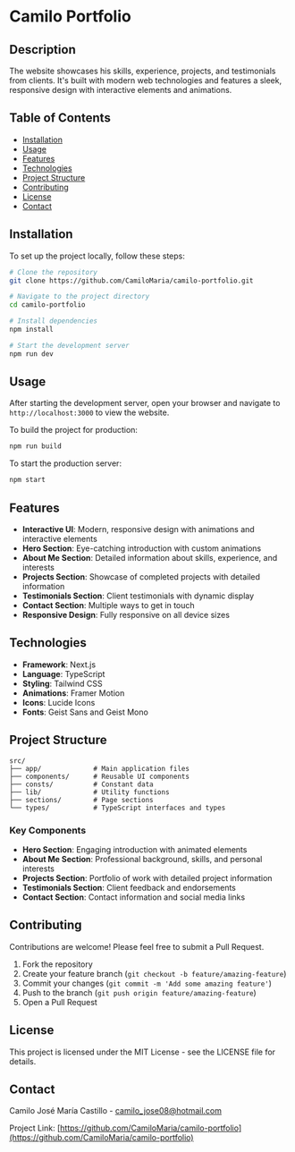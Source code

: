 # Camilo Portfolio

## Description
The website showcases his skills, experience, projects, and testimonials from clients. It's built with modern web technologies and features a sleek, responsive design with interactive elements and animations.

## Table of Contents
- [Installation](#installation)
- [Usage](#usage)
- [Features](#features)
- [Technologies](#technologies)
- [Project Structure](#project-structure)
- [Contributing](#contributing)
- [License](#license)
- [Contact](#contact)

## Installation
To set up the project locally, follow these steps:

```bash
# Clone the repository
git clone https://github.com/CamiloMaria/camilo-portfolio.git

# Navigate to the project directory
cd camilo-portfolio

# Install dependencies
npm install

# Start the development server
npm run dev
```

## Usage
After starting the development server, open your browser and navigate to `http://localhost:3000` to view the website.

To build the project for production:
```bash
npm run build
```

To start the production server:
```bash
npm start
```

## Features
- **Interactive UI**: Modern, responsive design with animations and interactive elements
- **Hero Section**: Eye-catching introduction with custom animations
- **About Me Section**: Detailed information about skills, experience, and interests
- **Projects Section**: Showcase of completed projects with detailed information
- **Testimonials Section**: Client testimonials with dynamic display
- **Contact Section**: Multiple ways to get in touch
- **Responsive Design**: Fully responsive on all device sizes

## Technologies
- **Framework**: Next.js
- **Language**: TypeScript
- **Styling**: Tailwind CSS
- **Animations**: Framer Motion
- **Icons**: Lucide Icons
- **Fonts**: Geist Sans and Geist Mono

## Project Structure
```
src/
├── app/             # Main application files
├── components/      # Reusable UI components
├── consts/          # Constant data
├── lib/             # Utility functions
├── sections/        # Page sections
└── types/           # TypeScript interfaces and types
```

### Key Components
- **Hero Section**: Engaging introduction with animated elements
- **About Me Section**: Professional background, skills, and personal interests
- **Projects Section**: Portfolio of work with detailed project information
- **Testimonials Section**: Client feedback and endorsements
- **Contact Section**: Contact information and social media links

## Contributing
Contributions are welcome! Please feel free to submit a Pull Request.

1. Fork the repository
2. Create your feature branch (`git checkout -b feature/amazing-feature`)
3. Commit your changes (`git commit -m 'Add some amazing feature'`)
4. Push to the branch (`git push origin feature/amazing-feature`)
5. Open a Pull Request

## License
This project is licensed under the MIT License - see the LICENSE file for details.

## Contact
Camilo José María Castillo - camilo_jose08@hotmail.com

Project Link: [https://github.com/CamiloMaria/camilo-portfolio](https://github.com/CamiloMaria/camilo-portfolio)
